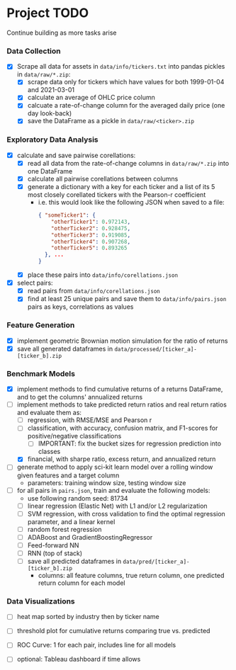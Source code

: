 # Project TODO
Continue building as more tasks arise

### Data Collection
- [X] Scrape all data for assets in `data/info/tickers.txt` into pandas pickles in `data/raw/*.zip`:
  - [X] scrape data only for tickers which have values for both 1999-01-04 and 2021-03-01
  - [X] calculate an average of OHLC price column
  - [X] calcuate a rate-of-change column for the averaged daily price (one day look-back)
  - [X] save the DataFrame as a pickle in `data/raw/<ticker>.zip`

### Exploratory Data Analysis
- [X] calculate and save pairwise corellations:
  - [X] read all data from the rate-of-change columns in `data/raw/*.zip` into one DataFrame
  - [X] calculate all pairwise corellations between columns
  - [X] generate a dictionary with a key for each ticker and a list of its 5 most closely corellated tickers with the Pearson-r coefficient
    - i.e. this would look like the following JSON when saved to a file:
      ```JSON
      { "someTicker1": {
          "otherTicker1": 0.972143,
          "otherTicker2": 0.928475,
          "otherTicker3": 0.919085,
          "otherTicker4": 0.907268,
          "otherTicker5": 0.893265
        }, ...
      }
      ```
  - [X] place these pairs into `data/info/corellations.json`
- [X] select pairs:
  - [X] read pairs from `data/info/corellations.json`
  - [X] find at least 25 unique pairs and save them to `data/info/pairs.json` pairs as keys, correlations as values

### Feature Generation
- [X] implement geometric Brownian motion simulation for the ratio of returns
- [X] save all generated dataframes in `data/processed/[ticker_a]-[ticker_b].zip`

### Benchmark Models
- [X] implement methods to find cumulative returns of a returns DataFrame, and to get the columns' annualized returns
- [ ] implement methods to take predicted return ratios and real return ratios and evaluate them as:
  - [ ] regression, with RMSE/MSE and Pearson r
  - [ ] classification, with accuracy, confusion matrix, and F1-scores for positive/negative classifications
    - [ ] IMPORTANT: fix the bucket sizes for regression prediction into classes
  - [X] financial, with sharpe ratio, excess return, and annualized return
- [ ] generate method to apply sci-kit learn model over a rolling window given features and a target column
  - parameters: training window size, testing window size
- [ ] for all pairs in `pairs.json`, train and evaluate the following models:
  - use following random seed: 81734
  - [ ] linear regression (Elastic Net) with L1 and/or L2 regularization
  - [ ] SVM regression, with cross validation to find the optimal regression parameter, and a linear kernel
  - [ ] random forest regression
  - [ ] ADABoost and GradientBoostingRegressor
  - [ ] Feed-forward NN
  - [ ] RNN (top of stack)
  - [ ] save all predicted dataframes in `data/pred/[ticker_a]-[ticker_b].zip`
    - columns: all feature columns, true return column, one predicted return column for each model

### Data Visualizations
- [ ] heat map sorted by industry then by ticker name
- [ ] threshold plot for cumulative returns comparing true vs. predicted
- [ ] ROC Curve: 1 for each pair, includes line for all models
- [ ] optional: Tableau dashboard if time allows

